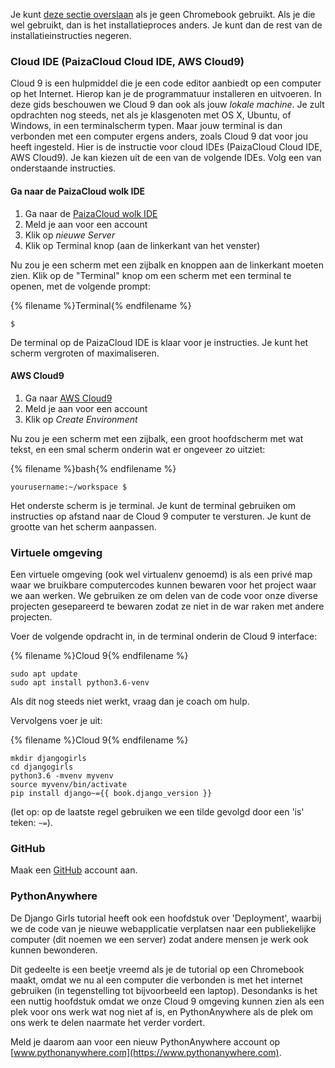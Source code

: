 Je kunt [deze sectie overslaan](http://tutorial.djangogirls.org/en/installation/#install-python) als je geen Chromebook gebruikt. Als je die wel gebruikt, dan is het installatieproces anders. Je kunt dan de rest van de installatieinstructies negeren.

### Cloud IDE (PaizaCloud Cloud IDE, AWS Cloud9)

Cloud 9 is een hulpmiddel die je een code editor aanbiedt op een computer op het Internet. Hierop kan je de programmatuur installeren en uitvoeren. In deze gids beschouwen we Cloud 9 dan ook als jouw *lokale machine*. Je zult opdrachten nog steeds, net als je klasgenoten met OS X, Ubuntu, of Windows, in een terminalscherm typen. Maar jouw terminal is dan verbonden met een computer ergens anders, zoals Cloud 9 dat voor jou heeft ingesteld. Hier is de instructie voor cloud IDEs (PaizaCloud Cloud IDE, AWS Cloud9). Je kan kiezen uit de een van de volgende IDEs. Volg een van onderstaande instructies.

#### Ga naar de PaizaCloud wolk IDE

1. Ga naar de [PaizaCloud wolk IDE](https://paiza.cloud/)
2. Meld je aan voor een account
3. Klik op *nieuwe Server*
4. Klik op Terminal knop (aan de linkerkant van het venster)

Nu zou je een scherm met een zijbalk en knoppen aan de linkerkant moeten zien. Klik op de "Terminal" knop om een scherm met een terminal te openen, met de volgende prompt:

{% filename %}Terminal{% endfilename %}

    $
    

De terminal op de PaizaCloud IDE is klaar voor je instructies. Je kunt het scherm vergroten of maximaliseren.

#### AWS Cloud9

1. Ga naar [AWS Cloud9](https://aws.amazon.com/cloud9/)
2. Meld je aan voor een account
3. Klik op *Create Environment*

Nu zou je een scherm met een zijbalk, een groot hoofdscherm met wat tekst, en een smal scherm onderin wat er ongeveer zo uitziet:

{% filename %}bash{% endfilename %}

    yourusername:~/workspace $
    

Het onderste scherm is je terminal. Je kunt de terminal gebruiken om instructies op afstand naar de Cloud 9 computer te versturen. Je kunt de grootte van het scherm aanpassen.

### Virtuele omgeving

Een virtuele omgeving (ook wel virtualenv genoemd) is als een privé map waar we bruikbare computercodes kunnen bewaren voor het project waar we aan werken. We gebruiken ze om delen van de code voor onze diverse projecten gesepareerd te bewaren zodat ze niet in de war raken met andere projecten.

Voer de volgende opdracht in, in de terminal onderin de Cloud 9 interface:

{% filename %}Cloud 9{% endfilename %}

    sudo apt update
    sudo apt install python3.6-venv
    

Als dit nog steeds niet werkt, vraag dan je coach om hulp.

Vervolgens voer je uit:

{% filename %}Cloud 9{% endfilename %}

    mkdir djangogirls
    cd djangogirls
    python3.6 -mvenv myvenv
    source myvenv/bin/activate
    pip install django~={{ book.django_version }}
    

(let op: op de laatste regel gebruiken we een tilde gevolgd door een 'is' teken: `~=`).

### GitHub

Maak een [GitHub](https://github.com) account aan.

### PythonAnywhere

De Django Girls tutorial heeft ook een hoofdstuk over 'Deployment', waarbij we de code van je nieuwe webapplicatie verplatsen naar een publiekelijke computer (dit noemen we een server) zodat andere mensen je werk ook kunnen bewonderen.

Dit gedeelte is een beetje vreemd als je de tutorial op een Chromebook maakt, omdat we nu al een computer die verbonden is met het internet gebruiken (in tegenstelling tot bijvoorbeeld een laptop). Desondanks is het een nuttig hoofdstuk omdat we onze Cloud 9 omgeving kunnen zien als een plek voor ons werk wat nog niet af is, en PythonAnywhere als de plek om ons werk te delen naarmate het verder vordert.

Meld je daarom aan voor een nieuw PythonAnywhere account op [www.pythonanywhere.com](https://www.pythonanywhere.com).